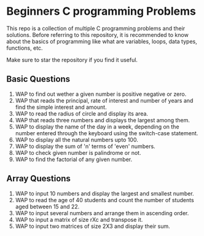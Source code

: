 # Beginners C programming Problems

This repo is a collection of multiple C programming problems and their solutions. Before referring to this repository, it is recommended to know about the basics of programming like what are variables, loops, data types, functions, etc.

Make sure to star the repository if you find it useful.

## Basic Questions

1. WAP to find out wether a given number is positive negative or zero.
2. WAP that reads the principal, rate of interest and number of years and find the simple interest and amount.
3. WAP to read the radius of circle and display its area.
4. WAP that reads three numbers and displays the largest among them.
5. WAP to display the name of the day in a week, depending on the number entered through the keyboard using the switch-case statement.
6. WAP to display all the natural numbers upto 100.
7. WAP to display the sum of 'n' terms of 'even' numbers.
8. WAP to check given number is palindrome or not.
9. WAP to find the factorial of any given number.

## Array Questions

1. WAP to input 10 numbers and display the largest and smallest number.
2. WAP to read the age of 40 students and count the number of students aged between 15 and 22.
3. WAP to input several numbers and arrange them in ascending order.
4. WAP to input a matrix of size rXc and transpose it.
5. WAP to input two matrices of size 2X3 and display their sum.
